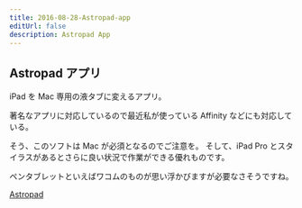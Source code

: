```yaml
---
title: 2016-08-28-Astropad-app
editUrl: false
description: Astropad App
---
```


## Astropad アプリ

iPad を Mac 専用の液タブに変えるアプリ。

著名なアプリに対応しているので最近私が使っている Affinity などにも対応している。

そう、このソフトは Mac が必須となるのでご注意を。
そして、iPad Pro とスタイラスがあるとさらに良い状況で作業ができる優れものです。

ペンタブレットといえばワコムのものが思い浮かびますが必要なさそうですね。

[Astropad](https://itunes.apple.com/jp/app/astropad-graphics-tablet/id934510730?mt=8)
